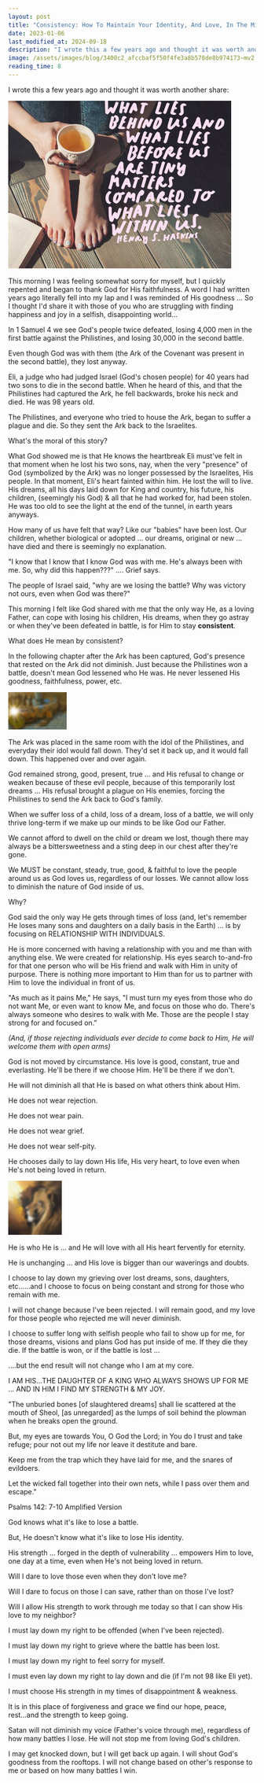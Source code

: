 ```yaml
---
layout: post
title: "Consistency: How To Maintain Your Identity, And Love, In The Midst Of A Trying World"
date: 2023-01-06
last_modified_at: 2024-09-18
description: "I wrote this a few years ago and thought it was worth another share:"
image: /assets/images/blog/3400c2_afccbaf5f50f4fe3a8b578de8b974173~mv2.jpg
reading_time: 8
---
```


I wrote this a few years ago and thought it was worth another share:

![ree](/assets/images/blog/3400c2_afccbaf5f50f4fe3a8b578de8b974173~mv2.jpg)

This morning I was feeling somewhat sorry for myself, but I quickly repented and began to thank God for His faithfulness. A word I had written years ago literally fell into my lap and I was reminded of His goodness ... So I thought I'd share it with those of you who are struggling with finding happiness and joy in a selfish, disappointing world...

In 1 Samuel 4 we see God's people twice defeated, losing 4,000 men in the first battle against the Philistines, and losing 30,000 in the second battle.

Even though God was with them (the Ark of the Covenant was present in the second battle), they lost anyway.

Eli, a judge who had judged Israel (God's chosen people) for 40 years had two sons to die in the second battle. When he heard of this, and that the Philistines had captured the Ark, he fell backwards, broke his neck and died. He was 98 years old.

The Philistines, and everyone who tried to house the Ark, began to suffer a plague and die. So they sent the Ark back to the Israelites.

What's the moral of this story?

What God showed me is that He knows the heartbreak Eli must've felt in that moment when he lost his two sons, nay, when the very "presence" of God (symbolized by the Ark) was no longer possessed by the Israelites, His people. In that moment, Eli's heart fainted within him. He lost the will to live. His dreams, all his days laid down for King and country, his future, his children, (seemingly his God) & all that he had worked for, had been stolen. He was too old to see the light at the end of the tunnel, in earth years anyways.

How many of us have felt that way? Like our "babies" have been lost. Our children, whether biological or adopted ... our dreams, original or new ... have died and there is seemingly no explanation.

"I know that I know that I know God was with me. He's always been with me. So, why did this happen???" .... Grief says.

The people of Israel said, "why are we losing the battle? Why was victory not ours, even when God was there?"

This morning I felt like God shared with me that the only way He, as a loving Father, can cope with losing his children, His dreams, when they go astray or when they've been defeated in battle, is for Him to stay **consistent**.

What does He mean by consistent?

In the following chapter after the Ark has been captured, God's presence that rested on the Ark did not diminish. Just because the Philistines won a battle, doesn't mean God lessened who He was. He never lessened His goodness, faithfulness, power, etc.

![ree](/assets/images/blog/3400c2_efa32111d6e043a09f2e972ac542e831~mv2.jpg)

The Ark was placed in the same room with the idol of the Philistines, and everyday their idol would fall down. They'd set it back up, and it would fall down. This happened over and over again.

God remained strong, good, present, true ... and His refusal to change or weaken because of these evil people, because of this temporarily lost dreams ... His refusal brought a plague on His enemies, forcing the Philistines to send the Ark back to God's family.

When we suffer loss of a child, loss of a dream, loss of a battle, we will only thrive long-term if we make up our minds to be like God our Father.

We cannot afford to dwell on the child or dream we lost, though there may always be a bittersweetness and a sting deep in our chest after they're gone.

We MUST be constant, steady, true, good, & faithful to love the people around us as God loves us, regardless of our losses. We cannot allow loss to diminish the nature of God inside of us.

Why?

God said the only way He gets through times of loss (and, let's remember He loses many sons and daughters on a daily basis in the Earth) ... is by focusing on RELATIONSHIP WITH INDIVIDUALS.

He is more concerned with having a relationship with you and me than with anything else. We were created for relationship. His eyes search to-and-fro for that one person who will be His friend and walk with Him in unity of purpose. There is nothing more important to Him than for us to partner with Him to love the individual in front of us.

"As much as it pains Me," He says, "I must turn my eyes from those who do not want Me, or even want to know Me, and focus on those who do. There's always someone who desires to walk with Me. Those are the people I stay strong for and focused on."

_(And, if those rejecting individuals ever decide to come back to Him, He will welcome them with open arms)_

God is not moved by circumstance. His love is good, constant, true and everlasting. He'll be there if we choose Him. He'll be there if we don't.

He will not diminish all that He is based on what others think about Him.

He does not wear rejection.

He does not wear pain.

He does not wear grief.

He does not wear self-pity.

He chooses daily to lay down His life, His very heart, to love even when He's not being loved in return.

![ree](/assets/images/blog/3400c2_6cc5d2896f364e2bb32815608de7453b~mv2.jpg)

He is who He is ... and He will love with all His heart fervently for eternity.

He is unchanging ... and His love is bigger than our waverings and doubts.

I choose to lay down my grieving over lost dreams, sons, daughters, etc......and I choose to focus on being constant and strong for those who remain with me.

I will not change because I've been rejected. I will remain good, and my love for those people who rejected me will never diminish.

I choose to suffer long with selfish people who fail to show up for me, for those dreams, visions and plans God has put inside of me. If they die they die. If the battle is won, or if the battle is lost ...

....but the end result will not change who I am at my core.

I AM HIS...THE DAUGHTER OF A KING WHO ALWAYS SHOWS UP FOR ME ... AND IN HIM I FIND MY STRENGTH & MY JOY.

"The unburied bones \[of slaughtered dreams\] shall lie scattered at the mouth of Sheol, \[as unregarded\] as the lumps of soil behind the plowman when he breaks open the ground.

But, my eyes are towards You, O God the Lord; in You do I trust and take refuge; pour not out my life nor leave it destitute and bare.

Keep me from the trap which they have laid for me, and the snares of evildoers.

Let the wicked fall together into their own nets, while I pass over them and escape."

Psalms 142: 7-10 Amplified Version

God knows what it's like to lose a battle.

But, He doesn't know what it's like to lose His identity.

His strength ... forged in the depth of vulnerability ... empowers Him to love, one day at a time, even when He's not being loved in return.

Will I dare to love those even when they don't love me?

Will I dare to focus on those I can save, rather than on those I've lost?

Will I allow His strength to work through me today so that I can show His love to my neighbor?

I must lay down my right to be offended (when I've been rejected).

I must lay down my right to grieve where the battle has been lost.

I must lay down my right to feel sorry for myself.

I must even lay down my right to lay down and die (if I'm not 98 like Eli yet).

I must choose His strength in my times of disappointment & weakness.

It is in this place of forgiveness and grace we find our hope, peace, rest...and the strength to keep going.

Satan will not diminish my voice (Father's voice through me), regardless of how many battles I lose. He will not stop me from loving God's children.

I may get knocked down, but I will get back up again. I will shout God's goodness from the rooftops. I will not change based on other's response to me or based on how many battles I win.
